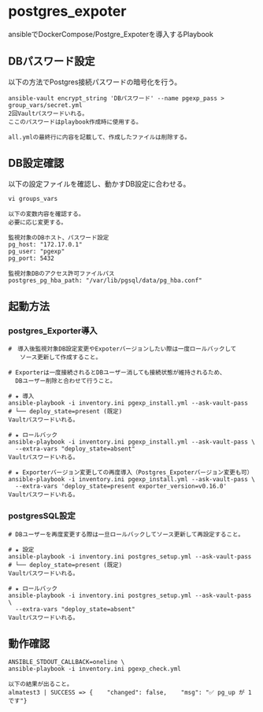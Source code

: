 # postgres_expoter

ansibleでDockerCompose/Postgre_Expoterを導入するPlaybook

## DBパスワード設定

以下の方法でPostgres接続パスワードの暗号化を行う。

```
ansible-vault encrypt_string 'DBパスワード' --name pgexp_pass > group_vars/secret.yml
2回Vaultパスワードいれる。
ここのパスワードはplaybook作成時に使用する。

all.ymlの最終行に内容を記載して、作成したファイルは削除する。
```

## DB設定確認

以下の設定ファイルを確認し、動かすDB設定に合わせる。
```
vi groups_vars

以下の変数内容を確認する。
必要に応じ変更する。

監視対象のDBホスト、パスワード設定
pg_host: "172.17.0.1"
pg_user: "pgexp"
pg_port: 5432

監視対象DBのアクセス許可ファイルパス
postgres_pg_hba_path: "/var/lib/pgsql/data/pg_hba.conf"
```

## 起動方法

### postgres_Exporter導入

```
#　導入後監視対象DB設定変更やExpoterバージョンしたい際は一度ロールバックして
　　ソース更新して作成すること。

# Exporterは一度接続されるとDBユーザー消しても接続状態が維持されるため、
  DBユーザー削除と合わせて行うこと。

# ★ 導入
ansible-playbook -i inventory.ini pgexp_install.yml --ask-vault-pass
# └── deploy_state=present (既定)
Vaultパスワードいれる。

# ★ ロールバック
ansible-playbook -i inventory.ini pgexp_install.yml --ask-vault-pass \
  --extra-vars "deploy_state=absent"
Vaultパスワードいれる。

# ★ Exporterバージョン変更しての再度導入（Postgres_Expoterバージョン変更も可）
ansible-playbook -i inventory.ini pgexp_install.yml --ask-vault-pass \
  --extra-vars 'deploy_state=present exporter_version=v0.16.0'
Vaultパスワードいれる。
```

### postgresSQL設定
```
# DBユーザーを再度変更する際は一旦ロールバックしてソース更新して再設定すること。

# ★ 設定
ansible-playbook -i inventory.ini postgres_setup.yml --ask-vault-pass
# └── deploy_state=present (既定)
Vaultパスワードいれる。

# ★ ロールバック
ansible-playbook -i inventory.ini postgres_setup.yml --ask-vault-pass \
  --extra-vars "deploy_state=absent"
Vaultパスワードいれる。
```

## 動作確認

```
ANSIBLE_STDOUT_CALLBACK=oneline \
ansible-playbook -i inventory.ini pgexp_check.yml

以下の結果が出ること。
almatest3 | SUCCESS => {    "changed": false,    "msg": "✅ pg_up が 1 です"}

```